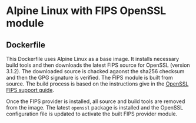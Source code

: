 # Alpine Linux with FIPS OpenSSL module

## Dockerfile

This Dockerfile uses Alpine Linux as a base image. It installs necessary build
tools and then downloads the latest FIPS source for OpenSSL (version 3.1.2).
The downloaded source is chacked agaonst the sha256 checksum and then the GPG
signature is verified. The FIPS module is built from source. The build process
is based on the instructions give in the [OpenSSL FIPS
support guide](https://github.com/openssl/openssl/blob/master/README-FIPS.md).

Once the FIPS provider is installed, all source and build tools are removed
from the image. The latest `openssl` package is installed and the OpenSSL
configuration file is updated to activate the built FIPS provider module.
